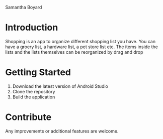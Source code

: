 Samantha Boyard
# Introduction 
Shopping is an app to organize different shopping list you have. You can have a groery list, a hardware list, a pet store list etc. 
The items inside the lists and the lists themselves can be reorganized by drag and drop
# Getting Started
1.  Download the latest version of Android Studio
2.  Clone the repository	
3.	Build the application

# Contribute
Any improvements or additional features are welcome.  
